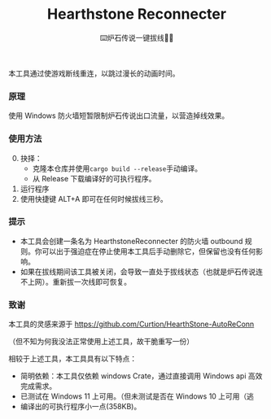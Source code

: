 <h1 align=center>Hearthstone Reconnecter</h1>
<p align=center>⌨️炉石传说一键拔线⛓️‍💥</p>
<br/>

本工具通过使游戏断线重连，以跳过漫长的动画时间。

### 原理

使用 Windows 防火墙短暂限制炉石传说出口流量，以营造掉线效果。

### 使用方法

0. 抉择：
   - 克隆本仓库并使用`cargo build --release`手动编译。
   - 从 Release 下载编译好的可执行程序。
1. 运行程序
2. 使用快捷键 ALT+A 即可在任何时候拔线三秒。

### 提示

- 本工具会创建一条名为 HearthstoneReconnecter 的防火墙 outbound 规则。你可以出于强迫症在停止使用本工具后手动删除它，但保留也没有任何影响。
- 如果在拔线期间该工具被关闭，会导致一直处于拔线状态（也就是炉石传说连不上网）。重新拔一次线即可恢复。

### 致谢

本工具的灵感来源于 https://github.com/Curtion/HearthStone-AutoReConn

（但不知为何我没法正常使用上述工具，故干脆重写一份）

相较于上述工具，本工具具有以下特点：

- 简明依赖：本工具仅依赖 windows Crate，通过直接调用 Windows api 高效完成需求。
- 已测试在 Windows 11 上可用。（但未测试是否在 Windows 10 上可用（逃
- 编译出的可执行程序小一点(358KB)。
